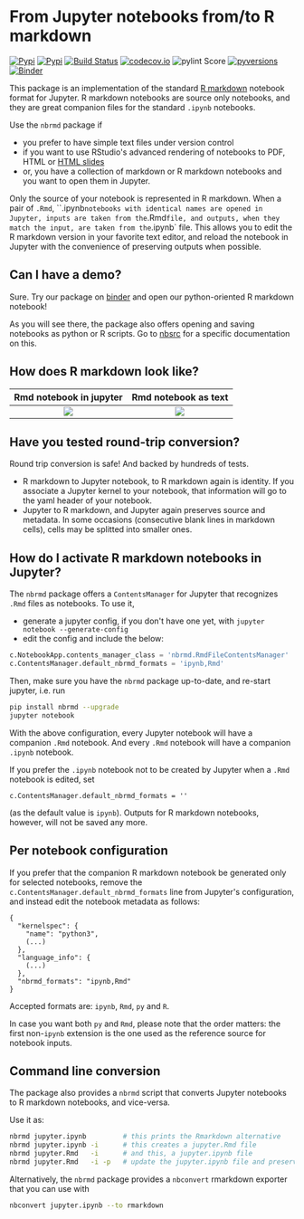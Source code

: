 # From Jupyter notebooks from/to R markdown

[![Pypi](https://img.shields.io/pypi/v/nbrmd.svg)](https://pypi.python.org/pypi/nbrmd)
[![Pypi](https://img.shields.io/pypi/l/nbrmd.svg)](https://pypi.python.org/pypi/nbrmd)
[![Build Status](https://travis-ci.com/mwouts/nbrmd.svg?branch=master)](https://travis-ci.com/mwouts/nbrmd)
[![codecov.io](https://codecov.io/github/mwouts/nbrmd/coverage.svg?branch=master)](https://codecov.io/github/mwouts/nbrmd?branch=master)
![pylint Score](https://mperlet.github.io/pybadge/badges/9.6.svg)
[![pyversions](https://img.shields.io/pypi/pyversions/nbrmd.svg)](https://pypi.python.org/pypi/nbrmd)
[![Binder](https://mybinder.org/badge.svg)](https://mybinder.org/v2/gh/mwouts/nbrmd/master)

This package is an implementation of the standard
[R markdown](https://rmarkdown.rstudio.com/) notebook format for Jupyter.
R markdown notebooks are source only notebooks, and they
are great companion files for the standard `.ipynb` notebooks.

Use the `nbrmd` package if
- you prefer to have simple text files under version control
- if you want to use RStudio's advanced rendering of notebooks to PDF, HTML or [HTML slides](https://rmarkdown.rstudio.com/ioslides_presentation_format.html)
- or, you have a collection of markdown or R markdown notebooks and you want to open them in Jupyter.

Only the source of your notebook is represented in R markdown.
When a pair of `.Rmd`, ``.ipynb` notebooks with identical names are opened
in Jupyter, inputs
are taken from the `.Rmd` file, and outputs, when they match the input,
are taken from the `.ipynb` file. This allows you to edit the R markdown
version in your favorite text editor, and reload the notebook in Jupyter with the
convenience of preserving outputs when possible.

## Can I have a demo?

Sure. Try our package on [binder](https://mybinder.org/v2/gh/mwouts/nbrmd/master?filepath=demo)
and open our python-oriented R markdown notebook!

As you will see there, the package also offers opening and saving
notebooks as python or R scripts. Go to
[nbsrc](https://github.com/mwouts/nbsrc) for a specific documentation on this.

## How does R markdown look like?

Rmd notebook in jupyter     | Rmd notebook as text
:--------------------------:|:-----------------------:
![](https://raw.githubusercontent.com/mwouts/nbrmd/master/img/rmd_notebook.png)   | ![](https://raw.githubusercontent.com/mwouts/nbrmd/master/img/rmd_in_text_editor.png)

## Have you tested round-trip conversion?

Round trip conversion is safe! And backed by hundreds of tests.
- R markdown to Jupyter notebook, to R markdown again is identity. If you
associate a Jupyter kernel to your notebook, that information will go to
the yaml header of your notebook.
- Jupyter to R markdown, and Jupyter again preserves source and metadata.
In some occasions (consecutive blank lines in
markdown cells), cells may be splitted into smaller ones.

## How do I activate R markdown notebooks in Jupyter?

The `nbrmd` package offers a `ContentsManager` for Jupyter that recognizes
`.Rmd` files as notebooks. To use it,
- generate a jupyter config, if you don't have one yet, with `jupyter notebook --generate-config`
- edit the config and include the below:
```python
c.NotebookApp.contents_manager_class = 'nbrmd.RmdFileContentsManager'
c.ContentsManager.default_nbrmd_formats = 'ipynb,Rmd'
```

Then, make sure you have the `nbrmd` package up-to-date, and re-start jupyter, i.e. run
```bash
pip install nbrmd --upgrade
jupyter notebook
```

With the above configuration, every Jupyter notebook will have a companion `.Rmd` notebook.
And every `.Rmd` notebook will have a companion `.ipynb` notebook.

If you prefer the `.ipynb` notebook not to be created by Jupyter when a `.Rmd`
notebook is edited, set
```
c.ContentsManager.default_nbrmd_formats = ''
```
(as the default value is `ipynb`). Outputs for R markdown notebooks, however,
will not be saved any more.

## Per notebook configuration

If you prefer that the companion R markdown notebook be generated only for
 selected notebooks,
remove the `c.ContentsManager.default_nbrmd_formats` line from Jupyter's
configuration, and instead edit the notebook metadata as follows:
```
{
  "kernelspec": {
    "name": "python3",
    (...)
  },
  "language_info": {
    (...)
  },
  "nbrmd_formats": "ipynb,Rmd"
}
```

Accepted formats are: `ipynb`, `Rmd`, `py` and `R`.

In case you want both `py` and `Rmd`, please note that the
order matters: the first non-`ipynb` extension
is the one used as the reference source for notebook inputs.

## Command line conversion

The package also provides a `nbrmd` script that converts Jupyter notebooks to R markdown notebooks, and vice-versa.

Use it as:
```bash
nbrmd jupyter.ipynb         # this prints the Rmarkdown alternative
nbrmd jupyter.ipynb -i      # this creates a jupyter.Rmd file
nbrmd jupyter.Rmd   -i      # and this, a jupyter.ipynb file
nbrmd jupyter.Rmd   -i -p   # update the jupyter.ipynb file and preserve outputs that correspond to unchanged inputs
```

Alternatively, the `nbrmd` package provides a `nbconvert` rmarkdown exporter that you can use with
```bash
nbconvert jupyter.ipynb --to rmarkdown
```

